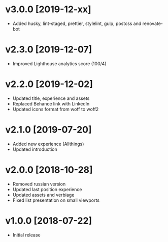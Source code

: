 # v3.0.0 [2019-12-xx]
- Added husky, lint-staged, prettier, stylelint, gulp, postcss and renovate-bot

# v2.3.0 [2019-12-07]
- Improved Lighthouse analytics score (100/4)

# v2.2.0 [2019-12-02]
- Updated title, experience and assets
- Replaced Behance link with LinkedIn
- Updated icons format from woff to woff2

# v2.1.0 [2019-07-20]
- Added new experience (Allthings)
- Updated introduction

# v2.0.0 [2018-10-28]
- Removed russian version
- Updated last position experience
- Updated assets and verbiage
- Fixed list presentation on small viewports

# v1.0.0 [2018-07-22]
- Initial release
